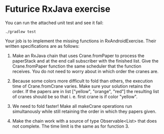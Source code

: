 Futurice RxJava exercise
========================

You can run the attached unit test and see it fail:

`./gradlew test`


Your job is to implement the missing functions in RxAndroidExercise. Their written specifications
are as follows:

  1. Make an RxJava chain that uses Crane.fromPaper to process the paperStack and at the end call
  subscriber with the finished list. Give the Crane.fromPaper function the same scheduler that the
  function receives. You do not need to worry about in which order the cranes are.

  2. Because some colors more difficult to fold than others, the execution time of Crane.fromCrane
  varies. Make sure your solution retains the order. If the papers are in list
  ["yellow", "orange", "red"] the resulting list of cranes should be so that i. e. first crane is if
  color "yellow".

  3. We need to fold faster! Make all makeCrane operations run simultanously while still retaining
  the order in which they papers given.

  4. Make the chain work with a source of type Observable<List<Paper>> that does not complete. The
  time limit is the same as for function 3.
